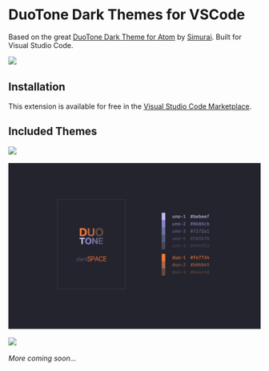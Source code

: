 # DuoTone Dark Themes for VSCode

Based on the great [DuoTone Dark Theme for Atom](https://github.com/simurai/duotone-syntax) by [Simurai](https://github.com/simurai). Built for Visual Studio Code.

![](https://raw.githubusercontent.com/sallar/vscode-duotone-dark/master/screenshot.png)

## Installation

This extension is available for free in the [Visual Studio Code Marketplace](https://marketplace.visualstudio.com/items?itemName=sallar.vscode-duotone-dark).

## Included Themes

![](https://github.com/simurai/duotone-dark-sea-syntax/raw/master/docs/screenshot.png)

![](https://github.com/simurai/duotone-dark-space-syntax/raw/master/docs/screenshot.png)

![](https://github.com/simurai/duotone-dark-forest-syntax/raw/master/docs/screenshot.png)

*More coming soon...*
